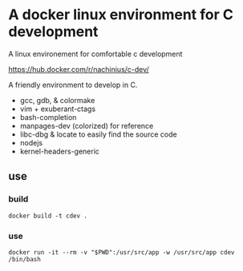 # A docker linux environment for C development

A linux environement for comfortable c development

https://hub.docker.com/r/nachinius/c-dev/

A friendly environment to develop in C.

- gcc, gdb, & colormake
- vim + exuberant-ctags
- bash-completion
- manpages-dev (colorized) for reference
- libc-dbg & locate to easily find the source code
- nodejs
- kernel-headers-generic

## use
### build
    docker build -t cdev .

### use
    docker run -it --rm -v "$PWD":/usr/src/app -w /usr/src/app cdev /bin/bash
